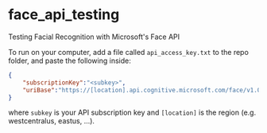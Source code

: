 # face_api_testing
Testing Facial Recognition with Microsoft's Face API

To run on your computer, add a file called `api_access_key.txt` to the repo folder, and paste the following inside:
``` json
{
	"subscriptionKey":"<subkey>",
	"uriBase":"https://[location].api.cognitive.microsoft.com/face/v1.0/"
}
```
where `subkey` is your API subscription key and `[location]` is the region (e.g. westcentralus, eastus, ...).
